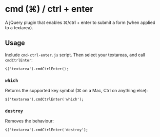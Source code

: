 # cmd (⌘) / ctrl + enter

A jQuery plugin that enables <key>⌘</key>/<key>ctrl</key> + <key>enter</key> to submit a form (when applied to a textarea).

## Usage

Include `cmd-ctrl-enter.js` script. Then select your textareas, and call `cmdCtrlEnter`:

    $('textarea').cmdCtrlEnter();

### `which`

Returns the supported key symbol (<key>⌘</key> on a Mac, <key>Ctrl</key> on anything else):

    $('textarea').cmdCtrlEnter('which');

### `destroy`

Removes the behaviour:

    $('textarea').cmdCtrlEnter('destroy');